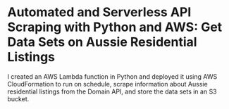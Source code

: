 # Automated and Serverless API Scraping with Python and AWS: Get Data Sets on Aussie Residential Listings
I created an AWS Lambda function in Python and deployed it using AWS CloudFormation to run on schedule, scrape information about Aussie residential listings from the Domain API, and store the data sets in an S3 bucket. 
